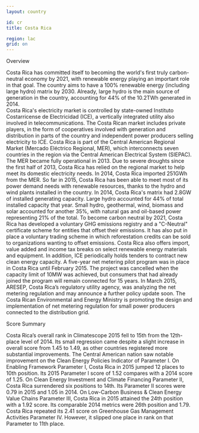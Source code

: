 ```yaml
---
layout: country

id: cr
title: Costa Rica

region: lac
grid: on
---
```

Overview

Costa Rica has committed itself to becoming the world's first truly carbon-neutral economy by 2021, with renewable energy playing an important role in that goal. The country aims to have a 100% renewable energy (including large hydro) matrix by 2030. Already, large hydro is the main source of generation in the country, accounting for 44% of the 10.2TWh generated in 2014.  
Costa Rica's electricity market is controlled by state-owned Instituto Costarricense de Electricidad (ICE), a vertically integrated utility also involved in telecommunications. The Costa Rican market includes private players, in the form of cooperatives involved with generation and distribution in parts of the country and independent power producers selling electricity to ICE. 
Costa Rica is part of the Central American Regional Market (Mercado Eléctrico Regional, MER), which interconnects seven countries in the region via the Central American Electrical System (SIEPAC). The MER became fully operational in 2013. Due to severe droughts since the first half of 2013, Costa Rica has relied on the regional market to help meet its domestic electricity needs. In 2014, Costa Rica imported 251GWh from the MER. 
So far in 2015, Costa Rica has been able to meet most of its power demand needs with renewable resources, thanks to the hydro and wind plants installed in the country. 
In 2014, Costa Rica's matrix had 2.8GW of installed generating capacity. Large hydro accounted for 44% of total installed capacity that year. Small hydro, geothermal, wind, biomass and solar accounted for another 35%, with natural gas and oil-based power representing 21% of the total.
To become carbon neutral by 2021, Costa Rica has developed a voluntary GHG emissions registry and a "C-Neutral" certificate scheme for entities that offset their emissions. It has also put in place a voluntary trading scheme in which reforestation credits can be sold to organizations wanting to offset emissions.
Costa Rica also offers import, value added and income tax breaks on select renewable energy materials and equipment. In addition, ICE periodically holds tenders to contract new clean energy capacity. A five-year net metering pilot program was in place in Costa Rica until February 2015. The project was cancelled when the capacity limit of 10MW was achieved, but consumers that had already joined the program will remain connected for 15 years. In March 2015, ARESEP, Costa Rica’s regulatory utility agency, was analyzing the net metering regulation and may announce a further policy update soon. The Costa Rican Environmental and Energy Ministry is promoting the design and implementation of net metering regulation for small power producers connected to the distribution grid.

Score Summary

Costa Rica’s overall rank in Climatescope 2015 fell to 15th from the 12th-place level of 2014. Its small regression came despite a slight increase in overall score from 1.45 to 1.49, as other countries registered more substantial improvements.
The Central American nation saw notable improvement on the Clean Energy Policies Indicator of Parameter I.
On Enabling Framework Parameter I, Costa Rica in 2015 jumped 12 places to 10th position. Its 2015 Parameter I score of 1.52 compares with a 2014 score of 1.25.
On Clean Energy Investment and Climate Financing Parameter II, Costa Rica surrendered six positions to 14th. Its Parameter II scores were 0.79 in 2015 and 1.05 in 2014.
On Low-Carbon Business & Clean Energy Value Chains Parameter III, Costa Rica in 2015 attained the 24th position with a 1.92 score. Its comparable 2014 metrics were 26th position and 1.79.
Costa Rica repeated its 2.41 score on Greenhouse Gas Management Activities Parameter IV. However, it slipped one place in rank on that Parameter to 11th place.
